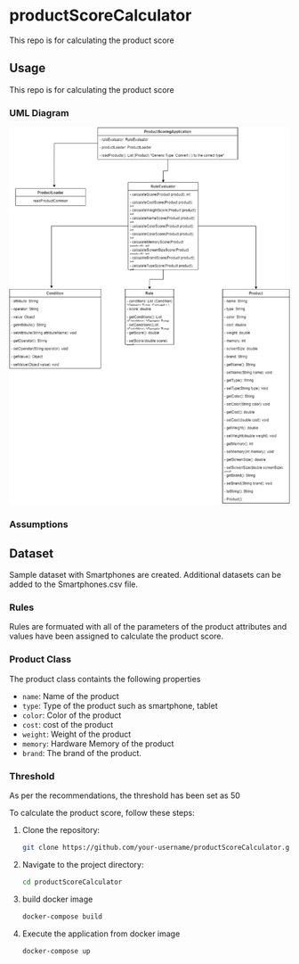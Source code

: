 # productScoreCalculator
This repo is for calculating the product score
## Usage

This repo is for calculating the product score

### UML Diagram
![alt text](project.jpg)

### Assumptions
## Dataset
Sample dataset with Smartphones are created. Additional datasets can be added to the Smartphones.csv file. 

### Rules
Rules are formuated with all of the parameters of the product attributes and values have been assigned to calculate the product score.

### Product Class
The product class containts the following properties

- `name`: Name of the product
- `type`: Type of the product such as smartphone, tablet
- `color`: Color of the product
- `cost`: cost of the product
- `weight`: Weight of the product
- `memory`: Hardware Memory of the product
- `brand`: The brand of the product.

### Threshold
As per the recommendations, the threshold has been set as 50

To calculate the product score, follow these steps:

1. Clone the repository:

    ```bash
    git clone https://github.com/your-username/productScoreCalculator.git
    ```

2. Navigate to the project directory:

    ```bash
    cd productScoreCalculator
    ```

3. build docker image
    ```bash
    docker-compose build
    ```
4. Execute the application from docker image
    ```bash
    docker-compose up
    ```
